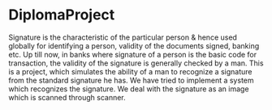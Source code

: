 # DiplomaProject
Signature is the characteristic of the particular person &amp; hence used globally for identifying a person, validity of the documents signed, banking etc. Up till now, in banks where signature of a person is the basic code for transaction, the validity of the signature is generally checked by a man. This is a project, which simulates the ability of a man to recognize a signature from the standard signature he has. We have tried to implement a system which recognizes the signature. We deal with the signature as an image which is scanned through scanner.
